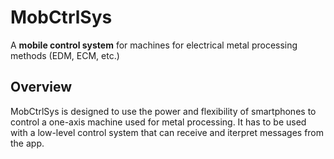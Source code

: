 # MobCtrlSys

A **mobile control system** for machines for electrical metal processing methods (EDM, ECM, etc.)

## Overview

MobCtrlSys is designed to use the power and flexibility of smartphones to control a one-axis machine used for metal processing. It has to be used with a low-level control system that can receive and iterpret messages from the app.
